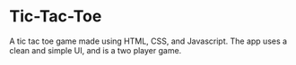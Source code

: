 # Tic-Tac-Toe
A tic tac toe game made using HTML, CSS, and Javascript. The app uses a clean and simple UI, and is a two player game.
